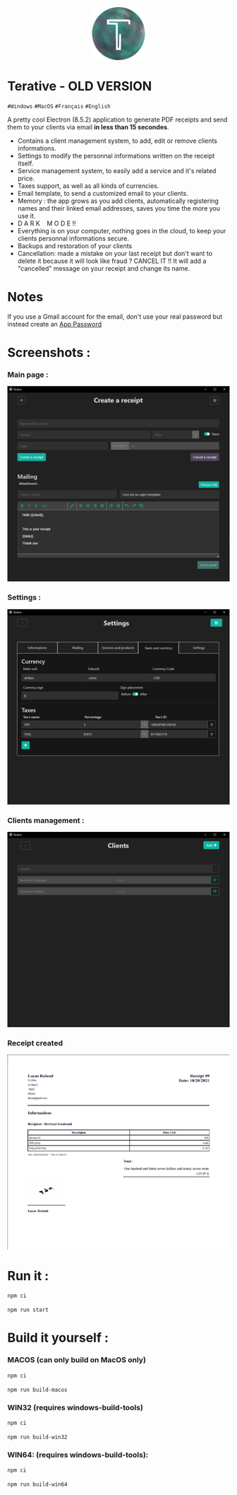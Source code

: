 <p align="center"><img src="https://github.com/intradeus/terative/blob/master/assets/logo.png?raw=true" width="120" height="120">

# **Terative - OLD VERSION**


``#Windows`` ``#MacOS`` ``#Français`` ``#English``

A pretty cool Electron (8.5.2) application to generate PDF receipts and send them to your clients via email **in less than 15 secondes**.
- Contains a client management system, to add, edit or remove clients informations.
- Settings to modify the personnal informations written on the receipt itself.
- Service management system, to easily add a service and it's related price.
- Taxes support, as well as all kinds of currencies.
- Email template, to send a customized email to your clients.
- Memory : the app grows as you add clients, automatically registering names and their linked email addresses, saves you time the more you use it.
- D A R K  &nbsp;&nbsp;  M O D E !!
- Everything is on your computer, nothing goes in the cloud, to keep your clients personnal informations secure.
- Backups and restoration of your clients
- Cancellation: made a mistake on your last receipt but don't want to delete it because it will look like fraud ? CANCEL IT !! It will add a "cancelled" message on your receipt and change its name.

        
# Notes
If you use a Gmail account for the email, don't use your real password but instead create an [App Password](https://myaccount.google.com/apppasswords)

# Screenshots :
### Main page : 
![Main page](https://github.com/intradeus/terative/blob/master/assets/sc1.png?raw=true)

### Settings :
![Settings example](https://github.com/intradeus/terative/blob/master/assets/sc2.png?raw=true)

### Clients management : 
![Clients management ](https://github.com/intradeus/terative/blob/master/assets/sc3.png?raw=true)

### Receipt created
![Receipt example](https://github.com/intradeus/terative/blob/master/assets/sc4.png?raw=true)


# Run it :

```
npm ci 

npm run start
```


# Build it yourself : 
### MACOS (can only build on MacOS only)
```
npm ci
        
npm run build-macos
```
                
### WIN32 (requires windows-build-tools)
```
npm ci
        
npm run build-win32
```
### WIN64: (requires windows-build-tools):
```
npm ci
        
npm run build-win64
```
